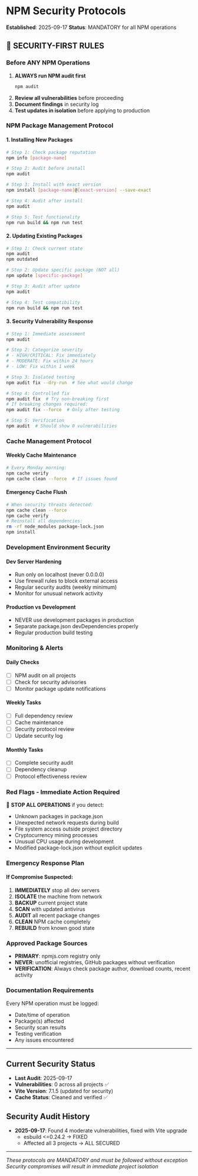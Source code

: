 # NPM Security Protocols
**Established**: 2025-09-17
**Status**: MANDATORY for all NPM operations

## 🚨 SECURITY-FIRST RULES

### Before ANY NPM Operations
1. **ALWAYS run NPM audit first**
   ```bash
   npm audit
   ```
2. **Review all vulnerabilities** before proceeding
3. **Document findings** in security log
4. **Test updates in isolation** before applying to production

### NPM Package Management Protocol

#### 1. Installing New Packages
```bash
# Step 1: Check package reputation
npm info [package-name]

# Step 2: Audit before install
npm audit

# Step 3: Install with exact version
npm install [package-name]@[exact-version] --save-exact

# Step 4: Audit after install
npm audit

# Step 5: Test functionality
npm run build && npm run test
```

#### 2. Updating Existing Packages
```bash
# Step 1: Check current state
npm audit
npm outdated

# Step 2: Update specific package (NOT all)
npm update [specific-package]

# Step 3: Audit after update
npm audit

# Step 4: Test compatibility
npm run build && npm run test
```

#### 3. Security Vulnerability Response
```bash
# Step 1: Immediate assessment
npm audit

# Step 2: Categorize severity
# - HIGH/CRITICAL: Fix immediately
# - MODERATE: Fix within 24 hours
# - LOW: Fix within 1 week

# Step 3: Isolated testing
npm audit fix --dry-run  # See what would change

# Step 4: Controlled fix
npm audit fix  # Try non-breaking first
# If breaking changes required:
npm audit fix --force  # Only after testing

# Step 5: Verification
npm audit  # Should show 0 vulnerabilities
```

### Cache Management Protocol

#### Weekly Cache Maintenance
```bash
# Every Monday morning:
npm cache verify
npm cache clean --force  # If issues found
```

#### Emergency Cache Flush
```bash
# When security threats detected:
npm cache clean --force
npm cache verify
# Reinstall all dependencies:
rm -rf node_modules package-lock.json
npm install
```

### Development Environment Security

#### Dev Server Hardening
- Run only on localhost (never 0.0.0.0)
- Use firewall rules to block external access
- Regular security audits (weekly minimum)
- Monitor for unusual network activity

#### Production vs Development
- NEVER use development packages in production
- Separate package.json devDependencies properly
- Regular production build testing

### Monitoring & Alerts

#### Daily Checks
- [ ] NPM audit on all projects
- [ ] Check for security advisories
- [ ] Monitor package update notifications

#### Weekly Tasks
- [ ] Full dependency review
- [ ] Cache maintenance
- [ ] Security protocol review
- [ ] Update security log

#### Monthly Tasks
- [ ] Complete security audit
- [ ] Dependency cleanup
- [ ] Protocol effectiveness review

### Red Flags - Immediate Action Required

🚨 **STOP ALL OPERATIONS** if you detect:
- Unknown packages in package.json
- Unexpected network requests during build
- File system access outside project directory
- Cryptocurrency mining processes
- Unusual CPU usage during development
- Modified package-lock.json without explicit updates

### Emergency Response Plan

#### If Compromise Suspected:
1. **IMMEDIATELY** stop all dev servers
2. **ISOLATE** the machine from network
3. **BACKUP** current project state
4. **SCAN** with updated antivirus
5. **AUDIT** all recent package changes
6. **CLEAN** NPM cache completely
7. **REBUILD** from known good state

### Approved Package Sources
- **PRIMARY**: npmjs.com registry only
- **NEVER**: unofficial registries, GitHub packages without verification
- **VERIFICATION**: Always check package author, download counts, recent activity

### Documentation Requirements
Every NPM operation must be logged:
- Date/time of operation
- Package(s) affected
- Security scan results
- Testing verification
- Any issues encountered

---

## Current Security Status
- **Last Audit**: 2025-09-17
- **Vulnerabilities**: 0 across all projects ✅
- **Vite Version**: 7.1.5 (updated for security)
- **Cache Status**: Cleaned and verified ✅

## Security Audit History
- **2025-09-17**: Found 4 moderate vulnerabilities, fixed with Vite upgrade
  - esbuild <=0.24.2 → FIXED
  - Affected all 3 projects → ALL SECURED

---
*These protocols are MANDATORY and must be followed without exception*
*Security compromises will result in immediate project isolation*
